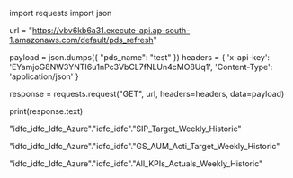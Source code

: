 import requests
import json

url = "https://vbv6kb6a31.execute-api.ap-south-1.amazonaws.com/default/pds_refresh"

payload = json.dumps({
  "pds_name": "test"
})
headers = {
  'x-api-key': 'EYamjoG8NW3YNTI6u1nPc3VbCL7fNLUn4cMO8Uq1',
  'Content-Type': 'application/json'
}

response = requests.request("GET", url, headers=headers, data=payload)

print(response.text)



"idfc_idfc_Idfc_Azure"."idfc_idfc"."SIP_Target_Weekly_Historic"

"idfc_idfc_Idfc_Azure"."idfc_idfc"."GS_AUM_Acti_Target_Weekly_Historic"

"idfc_idfc_Idfc_Azure"."idfc_idfc"."All_KPIs_Actuals_Weekly_Historic"
